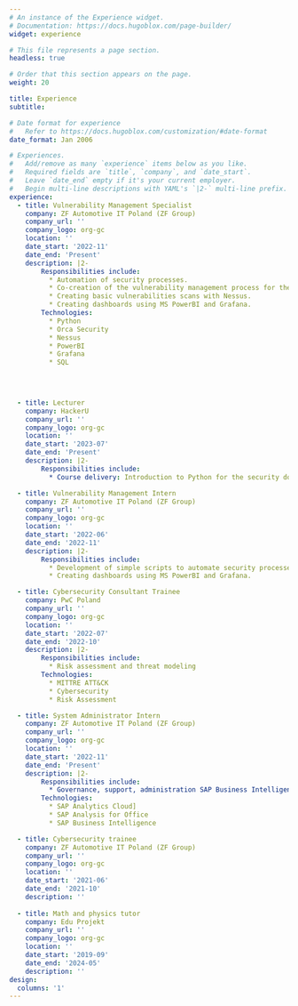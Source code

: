 ```yaml
---
# An instance of the Experience widget.
# Documentation: https://docs.hugoblox.com/page-builder/
widget: experience

# This file represents a page section.
headless: true

# Order that this section appears on the page.
weight: 20

title: Experience
subtitle:

# Date format for experience
#   Refer to https://docs.hugoblox.com/customization/#date-format
date_format: Jan 2006

# Experiences.
#   Add/remove as many `experience` items below as you like.
#   Required fields are `title`, `company`, and `date_start`.
#   Leave `date_end` empty if it's your current employer.
#   Begin multi-line descriptions with YAML's `|2-` multi-line prefix.
experience:
  - title: Vulnerability Management Specialist
    company: ZF Automotive IT Poland (ZF Group)
    company_url: ''
    company_logo: org-gc
    location: ''
    date_start: '2022-11'
    date_end: 'Present'
    description: |2-
        Responsibilities include:
          * Automation of security processes.
          * Co-creation of the vulnerability management process for the hybrid cloud infrastructure using Orca Security.
          * Creating basic vulnerabilities scans with Nessus.
          * Creating dashboards using MS PowerBI and Grafana.
        Technologies:
          * Python 
          * Orca Security
          * Nessus
          * PowerBI
          * Grafana
          * SQL
    

        

  - title: Lecturer
    company: HackerU
    company_url: ''
    company_logo: org-gc
    location: ''
    date_start: '2023-07'
    date_end: 'Present'
    description: |2-
        Responsibilities include:    
          * Course delivery: Introduction to Python for the security domain

  - title: Vulnerability Management Intern
    company: ZF Automotive IT Poland (ZF Group)
    company_url: ''
    company_logo: org-gc
    location: ''
    date_start: '2022-06'
    date_end: '2022-11'
    description: |2-
        Responsibilities include:   
          * Development of simple scripts to automate security processes.
          * Creating dashboards using MS PowerBI and Grafana.

  - title: Cybersecurity Consultant Trainee
    company: PwC Poland
    company_url: ''
    company_logo: org-gc
    location: ''
    date_start: '2022-07'
    date_end: '2022-10'
    description: |2-
        Responsibilities include:        
          * Risk assessment and threat modeling
        Technologies:
          * MITTRE ATT&CK
          * Cybersecurity
          * Risk Assessment

  - title: System Administrator Intern
    company: ZF Automotive IT Poland (ZF Group)
    company_url: ''
    company_logo: org-gc
    location: ''
    date_start: '2022-11'
    date_end: 'Present'
    description: |2-
        Responsibilities include:        
          * Governance, support, administration SAP Business Intelligence applications: SAP Analytics Cloud and SAP Analysis for Office.
        Technologies:
          * SAP Analytics Cloud]
          * SAP Analysis for Office
          * SAP Business Intelligence

  - title: Cybersecurity trainee
    company: ZF Automotive IT Poland (ZF Group)
    company_url: ''
    company_logo: org-gc
    location: ''
    date_start: '2021-06'
    date_end: '2021-10'
    description: ''
  
  - title: Math and physics tutor
    company: Edu Projekt
    company_url: ''
    company_logo: org-gc
    location: ''
    date_start: '2019-09'
    date_end: '2024-05'
    description: ''
design:
  columns: '1'
---
```


